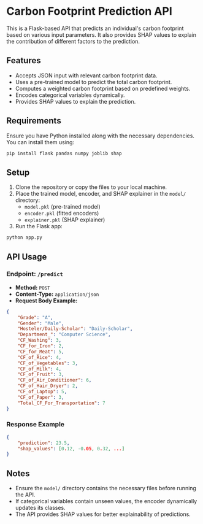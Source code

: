 # Carbon Footprint Prediction API  

This is a Flask-based API that predicts an individual's carbon footprint based on various input parameters. It also provides SHAP values to explain the contribution of different factors to the prediction.  

## Features  
- Accepts JSON input with relevant carbon footprint data.  
- Uses a pre-trained model to predict the total carbon footprint.  
- Computes a weighted carbon footprint based on predefined weights.  
- Encodes categorical variables dynamically.  
- Provides SHAP values to explain the prediction.  

## Requirements  

Ensure you have Python installed along with the necessary dependencies. You can install them using:  

```bash
pip install flask pandas numpy joblib shap
```

## Setup  

1. Clone the repository or copy the files to your local machine.  
2. Place the trained model, encoder, and SHAP explainer in the `model/` directory:
   - `model.pkl` (pre-trained model)  
   - `encoder.pkl` (fitted encoders)  
   - `explainer.pkl` (SHAP explainer)  
3. Run the Flask app:  

```bash
python app.py
```

## API Usage  

### Endpoint: `/predict`  
- **Method:** `POST`  
- **Content-Type:** `application/json`  
- **Request Body Example:**  

```json
{
    "Grade": "A",
    "Gender": "Male",
    "Hosteler/Daily-Scholar": "Daily-Scholar",
    "Department_": "Computer Science",
    "CF_Washing": 3,
    "CF_for_Iron": 2,
    "CF_for_Meat": 5,
    "CF_of_Rice": 4,
    "CF_of_Vegetables": 3,
    "CF_of_Milk": 4,
    "CF_of_Fruit": 3,
    "CF_of_Air_Conditioner": 6,
    "CF_of_Hair_Dryer": 2,
    "CF_of_Laptop": 5,
    "CF_of_Paper": 3,
    "Total_CF_For_Transportation": 7
}
```

### Response Example  

```json
{
    "prediction": 23.5,
    "shap_values": [0.12, -0.05, 0.32, ...]
}
```

## Notes  
- Ensure the `model/` directory contains the necessary files before running the API.  
- If categorical variables contain unseen values, the encoder dynamically updates its classes.  
- The API provides SHAP values for better explainability of predictions.  
